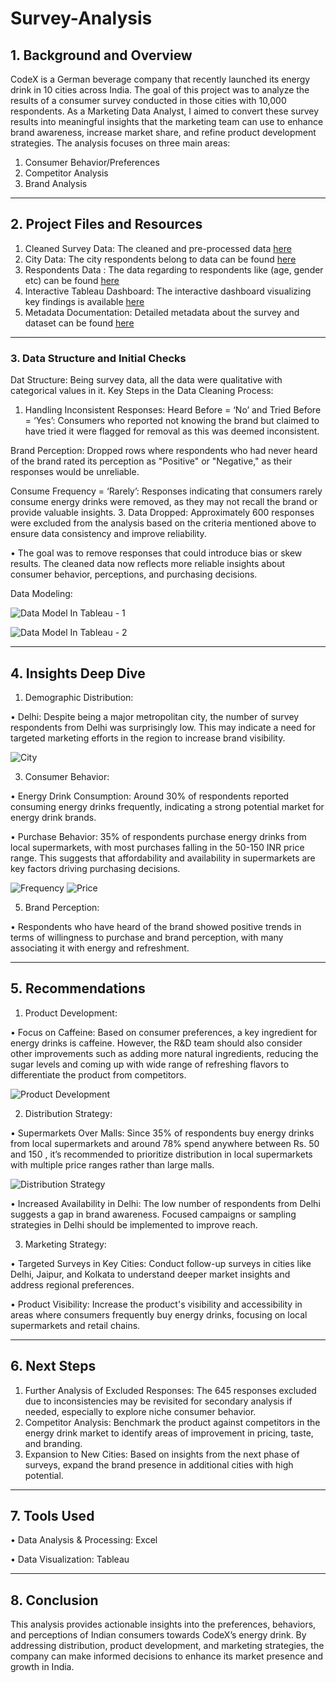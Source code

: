 # Survey-Analysis
## 1.	Background and Overview
CodeX is a German beverage company that recently launched its energy drink in 10 cities across India. The goal of this project was to analyze the results of a consumer survey conducted in those cities with 10,000 respondents. As a Marketing Data Analyst, I aimed to convert these survey results into meaningful insights that the marketing team can use to enhance brand awareness, increase market share, and refine product development strategies.
The analysis focuses on three main areas:
1.	Consumer Behavior/Preferences
2.	Competitor Analysis
3.	Brand Analysis
________________________________________
## 2.	Project Files and Resources
1.	Cleaned Survey Data: The cleaned and pre-processed data [here](https://github.com/LakshmiPriyaDiwakar2706/Survey-Analysis/blob/main/fact_survey_responses_%20cleaned_data.csv)
2.	City Data: The city respondents belong to data can be found [here](https://github.com/LakshmiPriyaDiwakar2706/Survey-Analysis/blob/main/dim_cities.csv)
3.	Respondents Data : The data regarding to respondents like (age, gender etc) can be found [here](https://github.com/LakshmiPriyaDiwakar2706/Survey-Analysis/blob/main/dim_repondents.csv)
4.	Interactive Tableau Dashboard: The interactive dashboard visualizing key findings is available [here](https://public.tableau.com/app/profile/lakshmi.priya.diwakar7591/viz/ConsumerAnalysisDashboard_17293052726020/Story2)
5.	Metadata Documentation: Detailed metadata about the survey and dataset can be found [here](https://github.com/LakshmiPriyaDiwakar2706/Survey-Analysis/blob/main/Metadata.txt)
________________________________________
### 3.	Data Structure and Initial Checks
Dat Structure: Being survey data, all the data were qualitative with categorical values in it.
Key Steps in the Data Cleaning Process:
1.	Handling Inconsistent Responses:
   Heard Before = ‘No’ and Tried Before = ‘Yes’: Consumers who reported not knowing the brand but claimed to have tried it were flagged for removal as this was deemed inconsistent.

   Brand Perception: Dropped rows where respondents who had never heard of the brand rated its perception as "Positive" or "Negative," as their responses would be unreliable.
   
   Consume Frequency = ‘Rarely’: Responses indicating that consumers rarely consume energy drinks were removed, as they may not recall the brand or provide valuable insights.
3.	Data Dropped:
   Approximately 600 responses were excluded from the analysis based on the criteria mentioned above to ensure data consistency and improve reliability.
  	
•	The goal was to remove responses that could introduce bias or skew results. The cleaned data now reflects more reliable insights about consumer behavior, perceptions, and purchasing decisions.

Data Modeling:

![Data Model In Tableau - 1](https://github.com/LakshmiPriyaDiwakar2706/Survey-Analysis/blob/main/image.png)

![Data Model In Tableau - 2](https://github.com/LakshmiPriyaDiwakar2706/Survey-Analysis/blob/main/image%20(1).png)

________________________________________
## 4. Insights Deep Dive
1. Demographic Distribution:
   
•	Delhi: Despite being a major metropolitan city, the number of survey respondents from Delhi was surprisingly low. This may indicate a need for targeted marketing efforts in the region to increase brand visibility.


![City](https://github.com/LakshmiPriyaDiwakar2706/Survey-Analysis/blob/main/Untitled%20design%20(3).png)

3. Consumer Behavior:
   
•	Energy Drink Consumption: Around 30% of respondents reported consuming energy drinks frequently, indicating a strong potential market for energy drink brands.

•	Purchase Behavior: 35% of respondents purchase energy drinks from local supermarkets, with most purchases falling in the 50-150 INR price range. This suggests that affordability and availability in supermarkets are key factors driving purchasing decisions.

![Frequency](https://github.com/LakshmiPriyaDiwakar2706/Survey-Analysis/blob/main/image%20(2).png)
![Price](https://github.com/LakshmiPriyaDiwakar2706/Survey-Analysis/blob/main/image%20(3).png)

5. Brand Perception:
   
•	Respondents who have heard of the brand showed positive trends in terms of willingness to purchase and brand perception, with many associating it with energy and refreshment.
________________________________________
## 5. Recommendations
1. Product Development:
   
•	Focus on Caffeine: Based on consumer preferences, a key ingredient for energy drinks is caffeine. However, the R&D team should also consider other improvements such as adding more natural ingredients, reducing the sugar levels and coming up with wide range of refreshing flavors to differentiate the product from competitors.

![Product Development](https://github.com/LakshmiPriyaDiwakar2706/Survey-Analysis/blob/main/Untitled%20design%20(2)%20(1).png)

2. Distribution Strategy:
   
•	Supermarkets Over Malls: Since 35% of respondents buy energy drinks from local supermarkets and around 78% spend anywhere between Rs. 50 and 150 , it’s recommended to prioritize distribution in local supermarkets with multiple price ranges rather than large malls.

![Distribution Strategy](https://github.com/LakshmiPriyaDiwakar2706/Survey-Analysis/blob/main/image%20(4).png)

•	Increased Availability in Delhi: The low number of respondents from Delhi suggests a gap in brand awareness. Focused campaigns or sampling strategies in Delhi should be implemented to improve reach.

3. Marketing Strategy:

•	Targeted Surveys in Key Cities: Conduct follow-up surveys in cities like Delhi, Jaipur, and Kolkata to understand deeper market insights and address regional preferences.

•	Product Visibility: Increase the product's visibility and accessibility in areas where consumers frequently buy energy drinks, focusing on local supermarkets and retail chains.
________________________________________
## 6.	Next Steps
1.	Further Analysis of Excluded Responses: The 645 responses excluded due to inconsistencies may be revisited for secondary analysis if needed, especially to explore niche consumer behavior.
2.	Competitor Analysis: Benchmark the product against competitors in the energy drink market to identify areas of improvement in pricing, taste, and branding.
3.	Expansion to New Cities: Based on insights from the next phase of surveys, expand the brand presence in additional cities with high potential.
________________________________________
## 7.	Tools Used

•	Data Analysis & Processing: Excel

•	Data Visualization: Tableau
________________________________________
## 8.	Conclusion
This analysis provides actionable insights into the preferences, behaviors, and perceptions of Indian consumers towards CodeX’s energy drink. By addressing distribution, product development, and marketing strategies, the company can make informed decisions to enhance its market presence and growth in India.

